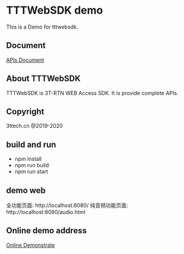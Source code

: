 # TTTWebSDK demo
This is a Demo for tttwebsdk.

## Document
[APIs Document](http://www.3ttech.cn/index.php?menu=68&type=Web)

## About TTTWebSDK
TTTWebSDK is 3T-RTN WEB Access SDK. It is provide complete APIs.

## Copyright
3ttech.cn @2019-2020

## build and run
* npm install <br>
* npm run build <br>
* npm run start

## demo web

全功能页面: http://localhost:8080/
纯音频功能页面: http://localhost:8080/audio.html


## Online demo address
[Online Demonstrate](https://stech.3ttech.cn/webdemo/index.html)

